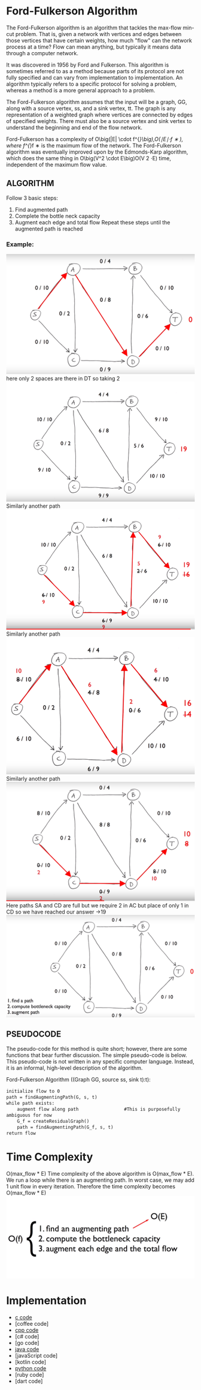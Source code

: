 # Ford-Fulkerson Algorithm

The Ford-Fulkerson algorithm is an algorithm that tackles the max-flow min-cut problem. That is, given a network with vertices and edges between those vertices that have certain weights, how much "flow" can the network process at a time? Flow can mean anything, but typically it means data through a computer network.

It was discovered in 1956 by Ford and Fulkerson. This algorithm is sometimes referred to as a method because parts of its protocol are not fully specified and can vary from implementation to implementation. An algorithm typically refers to a specific protocol for solving a problem, whereas a method is a more general approach to a problem.

The Ford-Fulkerson algorithm assumes that the input will be a graph, GG, along with a source vertex, ss, and a sink vertex, tt. The graph is any representation of a weighted graph where vertices are connected by edges of specified weights. There must also be a source vertex and sink vertex to understand the beginning and end of the flow network.

Ford-Fulkerson has a complexity of O\big(|E| \cdot f^{*}\big),O(∣E∣⋅f 
∗
 ), where f^{*}f 
∗
  is the maximum flow of the network. The Ford-Fulkerson algorithm was eventually improved upon by the Edmonds-Karp algorithm, which does the same thing in O\big(V^2 \cdot E\big)O(V 
2
 ⋅E) time, independent of the maximum flow value.

## ALGORITHM
Follow 3 basic steps:
1. Find augmented path
2. Complete the bottle neck capacity
3. Augment each edge and total flow
Repeat these steps until the augmented path is reached

### Example:
![step1](https://github.com/syedareehaquasar/hello-world/blob/master/e.PNG)
here only 2 spaces are there in DT so taking 2
![step2](https://github.com/syedareehaquasar/hello-world/blob/master/ee.PNG)
Similarly another path
![step3](https://github.com/syedareehaquasar/hello-world/blob/master/eee.PNG)
Similarly another path
![step5](https://github.com/syedareehaquasar/hello-world/blob/master/eeeee.PNG)
Similarly another path
![step6](https://github.com/syedareehaquasar/hello-world/blob/master/eeeeeeeeeee.PNG)
Here paths SA and CD are full but we require 2 in AC but place of only 1 in CD so we have reached our answer ->19
![final answer](https://github.com/syedareehaquasar/hello-world/blob/master/eeeeeeeeeeeeeee.PNG)

## PSEUDOCODE

The pseudo-code for this method is quite short; however, there are some functions that bear further discussion. The simple pseudo-code is below.
This pseudo-code is not written in any specific computer language. Instead, it is an informal, high-level description of the algorithm.

Ford-Fulkerson Algorithm ((Graph GG, source ss, sink t):t):
```
initialize flow to 0
path = findAugmentingPath(G, s, t)
while path exists:
    augment flow along path                 #This is purposefully ambiguous for now
    G_f = createResidualGraph()
    path = findAugmentingPath(G_f, s, t)
return flow
```

# Time Complexity
O(max_flow * E)
Time complexity of the above algorithm is O(max_flow * E). We run a loop while there is an augmenting path. In worst case, we may add 1 unit flow in every iteration. Therefore the time complexity becomes O(max_flow * E)
![tc](https://github.com/syedareehaquasar/hello-world/blob/master/h.PNG)

# Implementation

 - [c code](https://github.com/jainaman224/Algo_Ds_Notes/blob/master/Ford_Fulkerson_Method/Ford_Fulkerson_Method.c)
 - [coffee code]
 - [cpp code](https://github.com/jainaman224/Algo_Ds_Notes/blob/master/Ford_Fulkerson_Method/Ford-Fulkerson.cpp)
 - [c# code]
 - [go code]
 - [java code](https://github.com/jainaman224/Algo_Ds_Notes/blob/master/Ford_Fulkerson_Method/Ford_Fulkerson_Method.java)
 - [javaScript code]
 - [kotlin code]
 - [python code](https://github.com/jainaman224/Algo_Ds_Notes/blob/master/Ford_Fulkerson_Method/Ford_Fulkerson_Method.py)
 - [ruby code]
 - [dart code]
